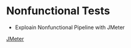 # Nonfunctional Tests

- Exploain Nonfunctional Pipeline with JMeter

[JMeter](https://jmeter.apache.org/)
